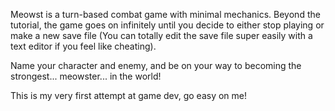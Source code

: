 Meowst is a turn-based combat game with minimal mechanics. 
Beyond the tutorial, the game goes on infinitely until you decide to either stop playing or make a new save file
(You can totally edit the save file super easily with a text editor if you feel like cheating).

Name your character and enemy, and be on your way to becoming the strongest... meowster... in the world!

This is my very first attempt at game dev, go easy on me!
